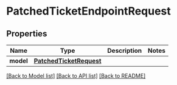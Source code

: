 # PatchedTicketEndpointRequest


## Properties
Name | Type | Description | Notes
------------ | ------------- | ------------- | -------------
**model** | [**PatchedTicketRequest**](PatchedTicketRequest.md) |  | 

[[Back to Model list]](../README.md#documentation-for-models) [[Back to API list]](../README.md#documentation-for-api-endpoints) [[Back to README]](../README.md)


